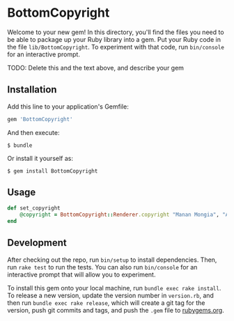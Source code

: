 # BottomCopyright

Welcome to your new gem! In this directory, you'll find the files you need to be able to package up your Ruby library into a gem. Put your Ruby code in the file `lib/BottomCopyright`. To experiment with that code, run `bin/console` for an interactive prompt.

TODO: Delete this and the text above, and describe your gem

## Installation

Add this line to your application's Gemfile:

```ruby
gem 'BottomCopyright'
```

And then execute:

    $ bundle

Or install it yourself as:

    $ gem install BottomCopyright

## Usage

```ruby
def set_copyright
    @copyright = BottomCopyright::Renderer.copyright "Manan Mongia", "All Rigths Reserved"
end
```

## Development

After checking out the repo, run `bin/setup` to install dependencies. Then, run `rake test` to run the tests. You can also run `bin/console` for an interactive prompt that will allow you to experiment.

To install this gem onto your local machine, run `bundle exec rake install`. To release a new version, update the version number in `version.rb`, and then run `bundle exec rake release`, which will create a git tag for the version, push git commits and tags, and push the `.gem` file to [rubygems.org](https://rubygems.org).


